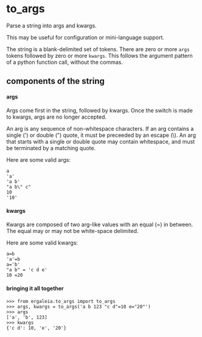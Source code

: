 # to_args

Parse a string into args and kwargs.

This may be useful for configuration or mini-language support.

The string is a blank-delimited set of tokens.
There are zero or more `args` tokens
followed by zero or more `kwargs`.
This follows the argument pattern of a python function call,
without the commas.


## components of the string

#### args

Args come first in the string, followed by kwargs. Once the switch
is made to kwargs, args are no longer accepted.

An arg is any sequence of non-whitespace characters. If an arg contains
a single (') or double (") quote, it must be preceeded by an escape (\\).
An arg that starts with a single or double quote may contain whitespace,
and must be terminated by a matching quote.

Here are some valid args:
```
a
'a'
'a b'
"a b\" c"
10
'10'
```

#### kwargs

Kwargs are composed of two arg-like values with an equal (=) in between.
The equal may or may not be white-space delimited.

Here are some valid kwargs:
```
a=b
'a'=b
a='b'
"a b" = 'c d e'
10 =20
```

#### bringing it all together
```
>>> from ergaleia.to_args import to_args
>>> args, kwargs = to_args('a b 123 "c d"=10 e="20"')
>>> args
['a', 'b', 123]
>>> kwargs
{'c d': 10, 'e', '20'}
